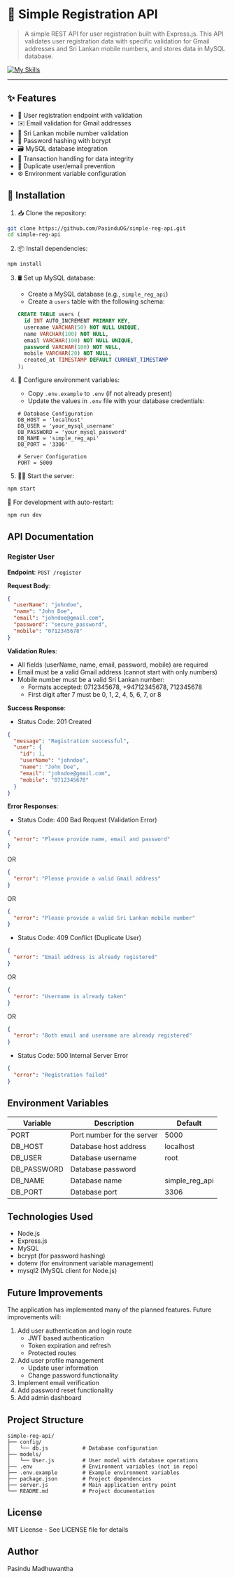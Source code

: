 # 🚀 Simple Registration API

> A simple REST API for user registration built with Express.js. This API validates user registration data with specific validation for Gmail addresses and Sri Lankan mobile numbers, and stores data in MySQL database.

<div align="start">
  
[![My Skills](https://skillicons.dev/icons?i=nodejs,express,mysql&perline=12)](https://skillicons.dev)

</div>

---

## ✨ Features

- 📝 User registration endpoint with validation
- ✉️ Email validation for Gmail addresses
- 📱 Sri Lankan mobile number validation
- 🔐 Password hashing with bcrypt
- 🗃️ MySQL database integration
- 🧩 Transaction handling for data integrity
- 🚫 Duplicate user/email prevention
- ⚙️ Environment variable configuration

## 🔧 Installation

1. 📥 Clone the repository:
```bash
git clone https://github.com/PasinduOG/simple-reg-api.git
cd simple-reg-api
```

2. 📦 Install dependencies:
```bash
npm install
```

3. 🛢️ Set up MySQL database:
   - Create a MySQL database (e.g., `simple_reg_api`)
   - Create a `users` table with the following schema:
   ```sql
   CREATE TABLE users (
     id INT AUTO_INCREMENT PRIMARY KEY,
     username VARCHAR(50) NOT NULL UNIQUE,
     name VARCHAR(100) NOT NULL,
     email VARCHAR(100) NOT NULL UNIQUE,
     password VARCHAR(100) NOT NULL,
     mobile VARCHAR(20) NOT NULL,
     created_at TIMESTAMP DEFAULT CURRENT_TIMESTAMP
   );
   ```

4. 🔑 Configure environment variables:
   - Copy `.env.example` to `.env` (if not already present)
   - Update the values in `.env` file with your database credentials:
   ```
   # Database Configuration
   DB_HOST = 'localhost'
   DB_USER = 'your_mysql_username'
   DB_PASSWORD = 'your_mysql_password'
   DB_NAME = 'simple_reg_api'
   DB_PORT = '3306'

   # Server Configuration
   PORT = 5000
   ```

5. 🏃‍♂️ Start the server:
```bash
npm start
```

🔄 For development with auto-restart:
```bash
npm run dev
```

## API Documentation

### Register User

**Endpoint**: `POST /register`

**Request Body**:
```json
{
  "userName": "johndoe",
  "name": "John Doe",
  "email": "johndoe@gmail.com",
  "password": "secure_password",
  "mobile": "0712345678"
}
```

**Validation Rules**:
- All fields (userName, name, email, password, mobile) are required
- Email must be a valid Gmail address (cannot start with only numbers)
- Mobile number must be a valid Sri Lankan number:
  - Formats accepted: 0712345678, +94712345678, 712345678
  - First digit after 7 must be 0, 1, 2, 4, 5, 6, 7, or 8

**Success Response**:
- Status Code: 201 Created
```json
{
  "message": "Registration successful",
  "user": {
    "id": 1,
    "userName": "johndoe",
    "name": "John Doe",
    "email": "johndoe@gmail.com",
    "mobile": "0712345678"
  }
}
```

**Error Responses**:
- Status Code: 400 Bad Request (Validation Error)
```json
{
  "error": "Please provide name, email and password"
}
```
OR
```json
{
  "error": "Please provide a valid Gmail address"
}
```
OR
```json
{
  "error": "Please provide a valid Sri Lankan mobile number"
}
```

- Status Code: 409 Conflict (Duplicate User)
```json
{
  "error": "Email address is already registered"
}
```
OR
```json
{
  "error": "Username is already taken"
}
```
OR
```json
{
  "error": "Both email and username are already registered"
}
```

- Status Code: 500 Internal Server Error
```json
{
  "error": "Registration failed"
}
```

## Environment Variables

| Variable | Description | Default |
|----------|-------------|---------|
| PORT | Port number for the server | 5000 |
| DB_HOST | Database host address | localhost |
| DB_USER | Database username | root |
| DB_PASSWORD | Database password | |
| DB_NAME | Database name | simple_reg_api |
| DB_PORT | Database port | 3306 |

## Technologies Used

- Node.js
- Express.js
- MySQL
- bcrypt (for password hashing)
- dotenv (for environment variable management)
- mysql2 (MySQL client for Node.js)

## Future Improvements

The application has implemented many of the planned features. Future improvements will:

1. Add user authentication and login route
   - JWT based authentication
   - Token expiration and refresh
   - Protected routes
2. Add user profile management
   - Update user information
   - Change password functionality
3. Implement email verification
4. Add password reset functionality
5. Add admin dashboard

## Project Structure

```
simple-reg-api/
├── config/
│   └── db.js           # Database configuration
├── models/
│   └── User.js         # User model with database operations
├── .env                # Environment variables (not in repo)
├── .env.example        # Example environment variables
├── package.json        # Project dependencies
├── server.js           # Main application entry point
└── README.md           # Project documentation
```

## License

MIT License - See LICENSE file for details

## Author

Pasindu Madhuwantha